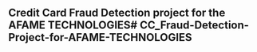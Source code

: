 ## Credit Card Fraud Detection project for the AFAME TECHNOLOGIES#   C C _ F r a u d - D e t e c t i o n - P r o j e c t - f o r - A F A M E - T E C H N O L O G I E S  
 